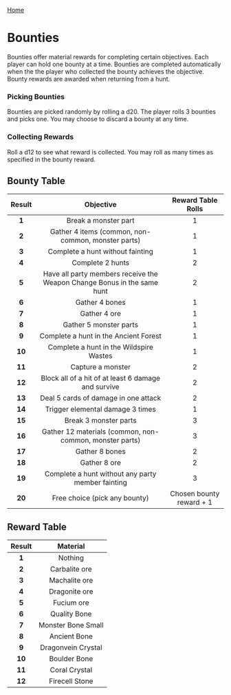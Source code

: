 [Home](README.md)

# Bounties

Bounties offer material rewards for completing certain objectives. Each player can hold one bounty at a time. Bounties are completed automatically when the the player who collected the bounty achieves the objective. Bounty rewards are awarded when returning from a hunt.

### Picking Bounties
Bounties are picked randomly by rolling a d20. The player rolls 3 bounties and picks one. You may choose to discard a bounty at any time.

### Collecting Rewards
Roll a d12 to see what reward is collected. You may roll as many times as specified in the bounty reward.

## Bounty Table

| **Result** 	|                              **Objective**                              	|  **Reward Table Rolls**  	|
|:----------:	|:-----------------------------------------------------------------------:	|:------------------------:	|
|    **1**   	|                           Break a monster part                          	|             1            	|
|    **2**   	|            Gather 4 items (common, non-common, monster parts)           	|             1            	|
|    **3**   	|                     Complete a hunt without fainting                    	|             1            	|
|    **4**   	|                             Complete 2 hunts                            	|             2            	|
|    **5**   	| Have all party members receive the Weapon Change Bonus in the same hunt 	|             2            	|
|    **6**   	|                              Gather 4 bones                             	|             1            	|
|    **7**   	|                               Gather 4 ore                              	|             1            	|
|    **8**   	|                          Gather 5 monster parts                         	|             1            	|
|    **9**   	|                  Complete a hunt in the Ancient Forest                  	|             1            	|
|   **10**   	|                 Complete a hunt in the Wildspire Wastes                 	|             1            	|
|   **11**   	|                            Capture a monster                            	|             2            	|
|   **12**   	|           Block all of a hit of at least 6 damage and survive           	|             2            	|
|   **13**   	|                   Deal 5 cards of damage in one attack                  	|             2            	|
|   **14**   	|                    Trigger elemental damage 3 times                     	|             1            	|
|   **15**   	|                          Break 3 monster parts                          	|             3            	|
|   **16**   	|         Gather 12 materials (common, non-common, monster parts)         	|             3            	|
|   **17**   	|                              Gather 8 bones                             	|             2            	|
|   **18**   	|                               Gather 8 ore                              	|             2            	|
|   **19**   	|            Complete a hunt without any party member fainting            	|             3            	|
|   **20**   	|                      Free choice (pick any bounty)                      	| Chosen bounty reward + 1 	|

## Reward Table

| **Result** 	|    **Material**    	|
|:----------:	|:------------------:	|
|    **1**   	|       Nothing      	|
|    **2**   	|    Carbalite ore   	|
|    **3**   	|    Machalite ore   	|
|    **4**   	|    Dragonite ore   	|
|    **5**   	|     Fucium ore     	|
|    **6**   	|    Quality Bone    	|
|    **7**   	| Monster Bone Small 	|
|    **8**   	|    Ancient Bone    	|
|    **9**   	| Dragonvein Crystal 	|
|   **10**   	|    Boulder Bone    	|
|   **11**   	|    Coral Crystal   	|
|   **12**   	|   Firecell Stone   	|

